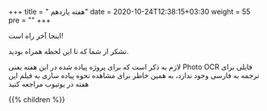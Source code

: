 +++
title = " هفته یازدهم"
date =  2020-10-24T12:38:15+03:30
weight = 55
pre = "<i class='fa fa-graduation-cap graduation_cap' ></i>"
+++

اینجا آخر راه است!

تشکر از شما که تا این لحظه همراه بودید.

لازم به ذکر است که برای پروژه پیاده شده در این هفته یعنی Photo OCR فایلی برای ترجمه به فارسی وجود ندارد، به همین خاطر برای مشاهده نحوه پیاده سازی به فیلم این هفته در یوتیوب مراجعه کنید

{{% children  %}}
